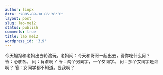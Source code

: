 ```yaml
---
author: linpx
date: '2005-08-10 06:26:32'
layout: post
slug: lao-mei2
status: publish
comments: true
title: lao mei2
wordpress_id: '319'
---
```


今天旭旭和老妈出去轮渡玩。老妈问：今天和哥哥一起出去，请你吃什么阿？ 答：必胜客。 问：有谁啊？ 答：两个男同学，一个女同学。 问：那个女同学是谁啊？
答：女同学都不知道。是我啊？

